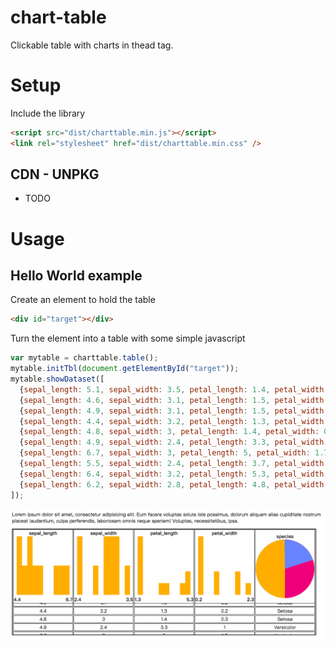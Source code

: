 # chart-table
Clickable table with charts in thead tag. 

# Setup

Include the library

```html
<script src="dist/charttable.min.js"></script>
<link rel="stylesheet" href="dist/charttable.min.css" />  
```

## CDN - UNPKG
* TODO

# Usage
## Hello World example
Create an element to hold the table

```html
<div id="target"></div>
```

Turn the element into a table with some simple javascript

```javascript
var mytable = charttable.table();
mytable.initTbl(document.getElementById("target"));
mytable.showDataset([
  {sepal_length: 5.1, sepal_width: 3.5, petal_length: 1.4, petal_width: 0.2, species: 'Setosa'},
  {sepal_length: 4.6, sepal_width: 3.1, petal_length: 1.5, petal_width: 0.2, species: 'Setosa'},
  {sepal_length: 4.9, sepal_width: 3.1, petal_length: 1.5, petal_width: 0.2, species: 'Setosa'},
  {sepal_length: 4.4, sepal_width: 3.2, petal_length: 1.3, petal_width: 0.2, species: 'Setosa'},
  {sepal_length: 4.8, sepal_width: 3, petal_length: 1.4, petal_width: 0.3, species: 'Setosa'},
  {sepal_length: 4.9, sepal_width: 2.4, petal_length: 3.3, petal_width: 1, species: 'Versicolor'},
  {sepal_length: 6.7, sepal_width: 3, petal_length: 5, petal_width: 1.7, species: 'Versicolor'},
  {sepal_length: 5.5, sepal_width: 2.4, petal_length: 3.7, petal_width: 1, species: 'Versicolor'},
  {sepal_length: 6.4, sepal_width: 3.2, petal_length: 5.3, petal_width: 2.3, species: 'Virginica'},
  {sepal_length: 6.2, sepal_width: 2.8, petal_length: 4.8, petal_width: 1.8, species: 'Virginica'}
]);
```

![iris](imgs/iris.png)



